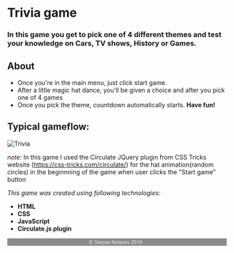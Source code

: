 # Trivia game
### In this game you get to pick one of 4 different themes and test your knowledge on Cars, TV shows, History or Games. 

## About
* Once you're in the main menu, just click start game. 
* After a little magic hat dance, you'll be given a choice and after you pick one of 4 games
* Once you pick the theme, countdown automatically starts. 
**Have fun!**

## Typical gameflow:
![Trivia](assets/images/readme.gif)

_note:_ In this game I used the Circulate JQuery plugin from CSS Tricks website (https://css-tricks.com/circulate/) for the 
hat animation(random circles) in the beginnning of the game when user clicks the "Start game" button

_This game was created using following technologies:_
* **HTML**
* **CSS**
* **JavaScript**
* **Circulate.js plugin**


![footer](assets/images/footer.png)